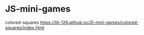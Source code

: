 # JS-mini-games


colored-squares
https://lili-126.github.io/JS-mini-games/colored-squares/index.html